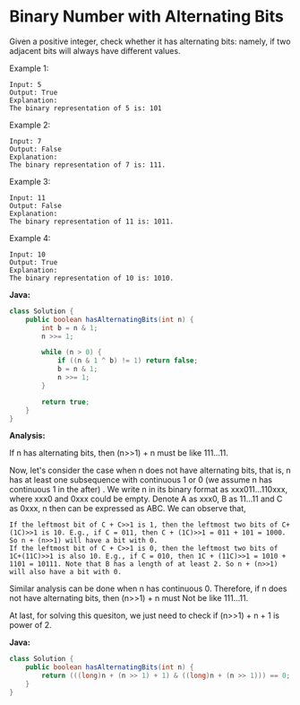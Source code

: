 # Binary Number with Alternating Bits
Given a positive integer, check whether it has alternating bits: namely, if two adjacent bits will always have different values.

Example 1:

    Input: 5
    Output: True
    Explanation:
    The binary representation of 5 is: 101

Example 2:

    Input: 7
    Output: False
    Explanation:
    The binary representation of 7 is: 111.

Example 3:

    Input: 11
    Output: False
    Explanation:
    The binary representation of 11 is: 1011.

Example 4:

    Input: 10
    Output: True
    Explanation:
    The binary representation of 10 is: 1010.

**Java:**
```java
class Solution {
    public boolean hasAlternatingBits(int n) {
        int b = n & 1;
        n >>= 1;

        while (n > 0) {
            if ((n & 1 ^ b) != 1) return false;
            b = n & 1;
            n >>= 1;
        }

        return true;
    }
}
```

**Analysis:**

If n has alternating bits, then (n>>1) + n must be like 111...11.

Now, let's consider the case when n does not have alternating bits, that is, n has at least one subsequence with continuous 1 or 0 (we assume n has continuous 1 in the after) . We write n in its binary format as xxx011...110xxx, where xxx0 and 0xxx could be empty. Denote A as xxx0, B as 11...11 and C as 0xxx, n then can be expressed as ABC. We can observe that,

    If the leftmost bit of C + C>>1 is 1, then the leftmost two bits of C+(1C)>>1 is 10. E.g., if C = 011, then C + (1C)>>1 = 011 + 101 = 1000. So n + (n>>1) will have a bit with 0.
    If the leftmost bit of C + C>>1 is 0, then the leftmost two bits of 1C+(11C)>>1 is also 10. E.g., if C = 010, then 1C + (11C)>>1 = 1010 + 1101 = 10111. Note that B has a length of at least 2. So n + (n>>1) will also have a bit with 0.

Similar analysis can be done when n has continuous 0. Therefore, if n does not have alternating bits, then (n>>1) + n must Not be like 111...11.

At last, for solving this quesiton, we just need to check if (n>>1) + n + 1 is power of 2.

**Java:**
```java
class Solution {
    public boolean hasAlternatingBits(int n) {
        return (((long)n + (n >> 1) + 1) & ((long)n + (n >> 1))) == 0;
    }
}
```

